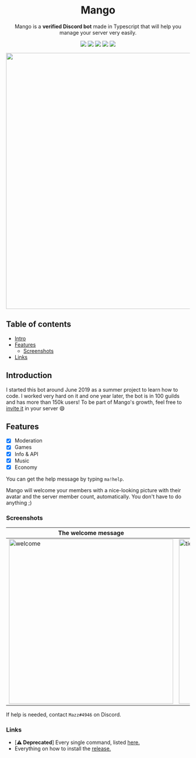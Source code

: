 <div align="center">
    <h1>Mango</h1>
    <p>Mango is a <b>verified Discord bot</b> made in Typescript that will help you manage your server very easily.</p>
    <p>
        <img src="https://travis-ci.com/mazzlabs/Mango.svg?branch=master" />
        <img src="https://github.com/mazzlabs/Mango/workflows/NPM/badge.svg" />
        <img src="https://img.shields.io/github/license/ignmazz/Mango" />
        <img src="https://img.shields.io/github/issues/ignmazz/Mango" />
        <img src="https://img.shields.io/github/issues-pr/ignmazz/Mango" />
    </p>
    <img src="https://user-images.githubusercontent.com/37367577/90290571-6762df80-de7e-11ea-8129-750638dc782e.png" width="700px" />
</div>

## Table of contents
- [Intro](#Introduction)
- [Features](#Features)
    - [Screenshots](#Screenshots)
- [Links](#links)

## Introduction
I started this bot around June 2019 as a summer project to learn how to code. I worked very hard on it and one year later, the bot is in 100 guilds and has more than 150k users! To be part of Mango's growth, feel free to [invite it](https://discord.com/oauth2/authorize?client_id=497443144632238090&permissions=8&scope=bot) in your server :smile:

## Features
- [x] Moderation
- [x] Games
- [x] Info & API
- [x] Music 
- [x] Economy

You can get the help message by typing ```ma!help```.

Mango will welcome your members with a nice-looking picture with their avatar and the server member count, automatically. You don't have to do anything ;)

### Screenshots
The welcome message | The canvas command
------------------- | ------------------
<img src="https://i.imgur.com/BWYHFlh.png" alt="welcome" width=450> | <img src="https://i.imgur.com/uldNvl9.png" alt="tictactoe" width=450>

If help is needed, contact ```Mazz#4946``` on Discord.

### Links
- [**⚠ Deprecated**] Every single command, listed [here.](https://github.com/mazzlabs/Mango/wiki/Commands!)
- Everything on how to install the [release.](https://github.com/ignmazz/Mango/wiki/Commands!)
